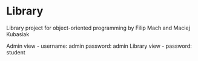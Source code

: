 # Library
Library project for object-oriented programming by Filip Mach and Maciej Kubasiak

Admin view - username: admin password: admin
Library view - password: student
